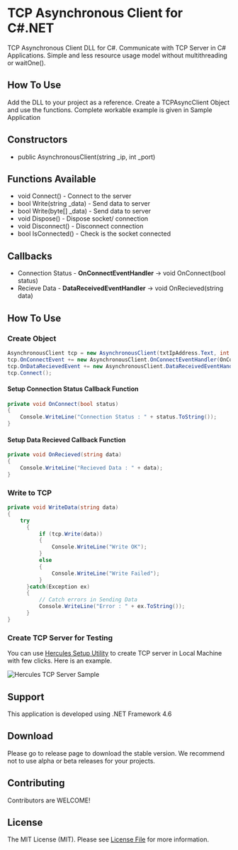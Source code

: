 # TCP Asynchronous Client for C#.NET
TCP Asynchronous Client DLL for C#. Communicate with TCP Server in C# Applications. Simple and less resource usage model without multithreading or waitOne().

## How To Use
Add the DLL to your project as a reference. Create a TCPAsyncClient Object and use the functions. Complete workable example is given in Sample Application

## Constructors
+ public AsynchronousClient(string _ip, int _port)

## Functions Available
+ void Connect() - Connect to the server
+ bool Write(string _data) - Send data to server
+ bool Write(byte[] _data) - Send data to server
+ void Dispose() - Dispose socket/ connection
+ void Disconnect() - Disconnect connection
+ bool IsConnected() - Check is the socket connected

## Callbacks
+ Connection Status - **OnConnectEventHandler** -> void OnConnect(bool status)
+ Recieve Data - **DataReceivedEventHandler** -> void OnRecieved(string data)

## How To Use

### Create Object
````c#
AsynchronousClient tcp = new AsynchronousClient(txtIpAddress.Text, int.Parse(txtPort.Text));
tcp.OnConnectEvent += new AsynchronousClient.OnConnectEventHandler(OnConnect);
tcp.OnDataRecievedEvent += new AsynchronousClient.DataReceivedEventHandler(OnRecieved);
tcp.Connect();
````

#### Setup Connection Status Callback Function
````c#
private void OnConnect(bool status)
{
    Console.WriteLine("Connection Status : " + status.ToString());
}
````

#### Setup Data Recieved Callback Function
````c#
private void OnRecieved(string data)
{
    Console.WriteLine("Recieved Data : " + data);
}
````

### Write to TCP
````c#
private void WriteData(string data)
{
    try
      {
          if (tcp.Write(data))
          {
              Console.WriteLine("Write OK");
          }
          else
          {
              Console.WriteLine("Write Failed");
          }
      }catch(Exception ex)
      {
          // Catch errors in Sending Data
          Console.WriteLine("Error : " + ex.ToString());
      }
}
````

### Create TCP Server for Testing
You can use [Hercules Setup Utility](https://hercules-setup.soft32.com/) to create TCP server in Local Machine with few clicks. Here is an example.

![Hercules TCP Server Sample](https://i.ibb.co/Dt241Fw/image.png)

## Support
This application is developed using .NET Framework 4.6

## Download
Please go to release page to download the stable version. We recommend not to use alpha or beta releases for your projects.

## Contributing
Contributors are WELCOME!

## License
The MIT License (MIT). Please see [License File](https://github.com/PasanBhanu/TCPAsynchronousClient/blob/master/LICENSE) for more information.
